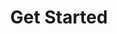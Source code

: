 ---
title: "Get Started"
layout: "start"
draft: false

pricing:
  enable: true
  subtitle: See Our Plans
  title: 
  pricing_blocks:
  - icon: las la-certificate
    title: Standard
    content: $4.99
    features: 
      - item: Subdomain on OneResume
      - item: Basic Customization
    button: Sign Up
    button_link: https://buy.stripe.com/eVacNgacJ1Zn7Ze002
  - icon: las la-medal
    title: Professional
    content: $7.99
    features:
      - item: Standard Features
      - item: Link a Custom Domain
      - item: Access to Editor [BETA]
    button: Sign Up
    button_link: https://buy.stripe.com/4gw00u1GdavTgvK5kn
  - icon: las la-trophy
    title: Platinum
    content: $14.99
    features:
      - item: Professional Features
      - item: Custom Templates
      - item: Multiple Resumes
      - item: OneResume Card (Coming Soon)
    button: Sign Up
    button_link: https://buy.stripe.com/fZe9B484BavT3IY28c
    
subscription_message: Please contact us to cancel your subscription. We plan on implementing a client portal for this purpose in the near future.
    
card_ad:
  enable: true
  block:
  - subtitle: Coming Soon
    title: OneResume Card
    description: It's the last business card you'll ever need. Share your resume easily with a NFC- and QR-enabled card. It's as easy as a tap or a quick scan for anyone you meet.
    image: images/card.png
    
---